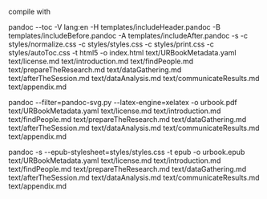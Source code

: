 compile with  

pandoc --toc -V lang:en -H templates/includeHeader.pandoc -B templates/includeBefore.pandoc -A templates/includeAfter.pandoc  -s -c styles/normalize.css -c styles/styles.css -c styles/print.css -c styles/autoToc.css  -t html5 -o index.html text/URBookMetadata.yaml text/license.md text/introduction.md text/findPeople.md text/prepareTheResearch.md text/dataGathering.md text/afterTheSession.md text/dataAnalysis.md text/communicateResults.md text/appendix.md


pandoc --filter=pandoc-svg.py --latex-engine=xelatex -o urbook.pdf text/URBookMetadata.yaml text/license.md text/introduction.md text/findPeople.md text/prepareTheResearch.md text/dataGathering.md text/afterTheSession.md text/dataAnalysis.md text/communicateResults.md text/appendix.md

pandoc -s --epub-stylesheet=styles/styles.css -t epub -o urbook.epub text/URBookMetadata.yaml text/license.md text/introduction.md text/findPeople.md text/prepareTheResearch.md text/dataGathering.md text/afterTheSession.md text/dataAnalysis.md text/communicateResults.md text/appendix.md
